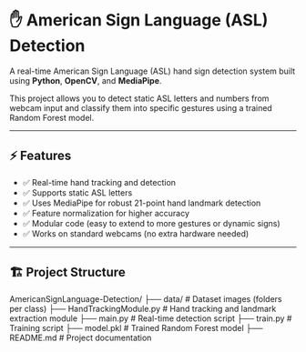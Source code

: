 # ✋ American Sign Language (ASL) Detection

A real-time American Sign Language (ASL) hand sign detection system built using **Python**, **OpenCV**, and **MediaPipe**.  

This project allows you to detect static ASL letters and numbers from webcam input and classify them into specific gestures using a trained Random Forest model.

---


## ⚡ Features

- ✅ Real-time hand tracking and detection
- ✅ Supports static ASL letters
- ✅ Uses MediaPipe for robust 21-point hand landmark detection
- ✅ Feature normalization for higher accuracy
- ✅ Modular code (easy to extend to more gestures or dynamic signs)
- ✅ Works on standard webcams (no extra hardware needed)

---

## 🏗️ Project Structure

AmericanSignLanguage-Detection/
├── data/ # Dataset images (folders per class)
├── HandTrackingModule.py # Hand tracking and landmark extraction module
├── main.py # Real-time detection script
├── train.py # Training script
├── model.pkl # Trained Random Forest model
├── README.md # Project documentation
